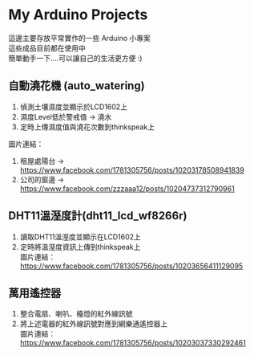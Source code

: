 My Arduino Projects
=========================

這邊主要存放平常實作的一些 Arduino 小專案  
這些成品目前都在使用中  
簡單動手一下....可以讓自己的生活更方便 :)

## 自動澆花機 (auto_watering)  
1. 偵測土壤濕度並顯示於LCD1602上  
2. 濕度Level低於警戒值 -> 澆水  
3. 定時上傳濕度值與澆花次數到thinkspeak上  
  
圖片連結：  
1. 租屋處陽台 -> https://www.facebook.com/1781305756/posts/10203178508941839  
2. 公司的窗邊 -> https://www.facebook.com/zzzaaa12/posts/10204737312790961  
  
## DHT11溫溼度計(dht11_lcd_wf8266r)  
1. 讀取DHT11溫溼度並顯示在LCD1602上  
2. 定時將溫溼度資訊上傳到thinkspeak上  
圖片連結：https://www.facebook.com/1781305756/posts/10203656411129095  

## 萬用遙控器  
1. 整合電扇、喇叭、檯燈的紅外線訊號  
2. 將上述電器的紅外線訊號對應到網樂通遙控器上  
圖片連結：https://www.facebook.com/1781305756/posts/10203037330292461
